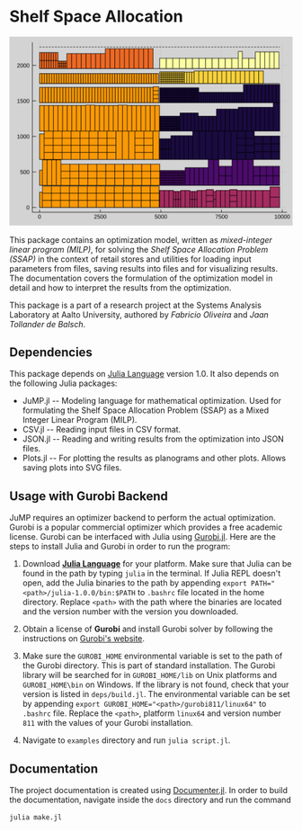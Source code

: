 # Shelf Space Allocation
![](docs/src/figures/model/planogram.svg)

This package contains an optimization model, written as *mixed-integer linear program (MILP)*, for solving the *Shelf Space Allocation Problem (SSAP)* in the context of retail stores and utilities for loading input parameters from files, saving results into files and for visualizing results. The documentation covers the formulation of the optimization model in detail and how to interpret the results from the optimization.

This package is a part of a research project at the Systems Analysis Laboratory at Aalto University, authored by *Fabricio Oliveira* and *Jaan Tollander de Balsch*.


## Dependencies
This package depends on [Julia Language](https://julialang.org/) version 1.0. It also depends on the following Julia packages:

- JuMP.jl -- Modeling language for mathematical optimization. Used for formulating the Shelf Space Allocation Problem (SSAP) as a Mixed Integer Linear Program (MILP).
- CSV.jl -- Reading input files in CSV format.
- JSON.jl -- Reading and writing results from the optimization into JSON files.
- Plots.jl -- For plotting the results as planograms and other plots. Allows saving plots into SVG files.


## Usage with Gurobi Backend
JuMP requires an optimizer backend to perform the actual optimization. Gurobi is a popular commercial optimizer which provides a free academic license. Gurobi can be interfaced with Julia using [Gurobi.jl](https://github.com/JuliaOpt/Gurobi.jl). Here are the steps to install Julia and Gurobi in order to run the program:

1) Download [**Julia Language**](https://julialang.org/) for your platform. Make sure that Julia can be found in the path by typing `julia` in the terminal. If Julia REPL doesn't open, add the Julia binaries to the path by appending `export PATH="<path>/julia-1.0.0/bin:$PATH` to `.bashrc` file located in the home directory. Replace `<path>` with the path where the binaries are located and the version number with the version you downloaded.

2) Obtain a license of **Gurobi** and install Gurobi solver by following the instructions on [Gurobi's website](http://www.gurobi.com/).

3) Make sure the `GUROBI_HOME` environmental variable is set to the path of the Gurobi directory. This is part of standard installation. The Gurobi library will be searched for in `GUROBI_HOME/lib` on Unix platforms and `GUROBI_HOME\bin` on Windows. If the library is not found, check that your version is listed in `deps/build.jl`. The environmental variable can be set by appending `export GUROBI_HOME="<path>/gurobi811/linux64"` to `.bashrc` file. Replace the `<path>`, platform `linux64` and version number `811` with the values of your Gurobi installation.

<!-- TODO: In Julia REPL run `using Pkg; Pkg.build("Gurobi")` -->

4) Navigate to `examples` directory and run `julia script.jl`.


## Documentation
The project documentation is created using [Documenter.jl](https://juliadocs.github.io/Documenter.jl/stable/). In order to build the documentation, navigate inside the `docs` directory and run the command
```bash
julia make.jl
```
